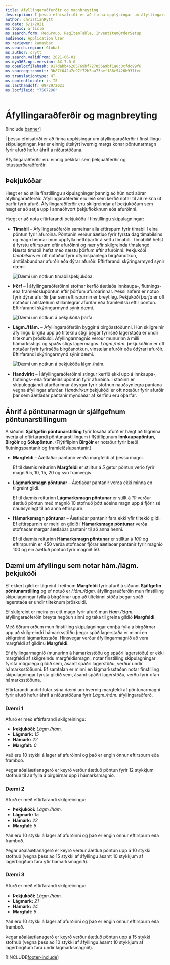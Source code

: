 ```yaml
---
title: Áfyllingaraðferðir og magnbreyting
description: Í þessu efnisatriði er að finna upplýsingar um áfyllingaraðferðir í fínstillingu skipulagningar. Þar er einnig útskýrt hvernig margs konar pöntunarmagn fyrir afurð hefur áhrif á niðurstöðuna.
author: ChristianRytt
ms.date: 6/1/2021
ms.topic: article
ms.search.form: ReqGroup, ReqItemTable, InventItemOrderSetup
audience: Application User
ms.reviewer: kamaybac
ms.search.region: Global
ms.author: crytt
ms.search.validFrom: 2021-06-01
ms.dyn365.ops.version: AX 7.0.0
ms.openlocfilehash: 017dabb46265769bf727056a9bf1a8c0cfdc99f6
ms.sourcegitcommit: 3b87f042a7e97f72b5aa73bef186c5426b937fec
ms.translationtype: HT
ms.contentlocale: is-IS
ms.lasthandoff: 09/29/2021
ms.locfileid: "7567296"
---
```

# <a name="replenishment-methods-and-quantity-modification"></a>Áfyllingaraðferðir og magnbreyting

[!include [banner](../../includes/banner.md)]

Í þessu efnisatriði er að finna upplýsingar um áfyllingaraðferðir í fínstillingu skipulagningar. Þar er einnig útskýrt hvernig margs konar pöntunarmagn fyrir afurð hefur áhrif á niðurstöðuna.

Áfyllingaraðferðir eru einnig þekktar sem þekjuaðferðir og lotustærðaraðferðir.

## <a name="coverage-codes"></a>Þekjukóðar

Hægt er að stilla fínstillingu skipulagningar þannig að hún noti aðrar áfyllingaraðferðir. Áfyllingaraðferðir eru leið sem kerfið notar til að reikna út þarfir fyrir afurð. Áfyllingaraðferðir eru skilgreindar af þekjukóðum sem hægt er að setja upp í annaðhvort þekjuflokknum eða afurðinni.

Hægt er að nota eftirfarandi þekjukóða í fínstillingu skipulagningar:

- **Tímabil** – Áfyllingaraðferðin sameinar alla eftirspurn fyrir tímabil í eina pöntun fyrir afurðina. Pöntunin verður áætluð fyrir fyrsta dag tímabilsins og magn hennar mun uppfylla nettóþarfir á settu tímabili. Tímabilið hefst á fyrstu eftirspurn eftir afurðinni og nær yfir skilgreinda tímalengd. Næsta tímabil hefst með næstu þörfum eftir afurðinni. Þekjukóði *tímabilsins* er oft notaður fyrir ófyrirsjáanlega birgðanotkun, árstíðabundnar afurðir eða dýrar afurðir. Eftirfarandi skýringarmynd sýnir dæmi.

    ![Dæmi um notkun tímabilsþekjukóða.](./media/coverage-code-period.png "Dæmi um notkun tímabilsþekjukóða")

- **Þörf** – Í áfyllingaraðferðinni stofnar kerfið áætlaða innkaupa-, flutnings- eða framleiðslupöntun eftir þörfum afurðarinnar. Þessi aðferð er notuð fyrir dýrar afurðir þar sem eftirspurnin er breytileg. Þekjukóði *þarfa* er oft notaður í aðstæðum stillanlegrar afurðar eða framleiðslu eftir pöntun. Eftirfarandi skýringarmynd sýnir dæmi.

    ![Dæmi um notkun á þekjukóða þarfa.](./media/coverage-code-requirement.png "Dæmi um notkun á þekjukóða þarfa")

- **Lágm./Hám.** – Áfyllingaraðferðin byggir á birgðastöðunni. Hún skilgreinir áfyllingu birgða upp að tilteknu stigi þegar fyrirséð lagerstaða er undir tilteknum þröskuldi. Áfyllingarmagnið verður munurinn á milli hámarksstigs og spáðs stigs lagermagns. *Lágm./hám.* þekjukóðinn er oft notaður fyrir fyrirséða birgðanotkun, vinsælar afurðir eða ódýrari afurðir. Eftirfarandi skýringarmynd sýnir dæmi.

    ![Dæmi um notkun á þekjukóða lágm./hám.](./media/coverage-code-min-max.png "Dæmi um notkun á þekjukóða lágm./hám.")

- **Handvirkt** – Í áfyllingaraðferðinni stingur kerfið ekki upp á innkaupa-, flutnings- eða framleiðslupöntun fyrir afurðina. Í staðinn er skipuleggjandi afurðarinnar ábyrgur fyrir stofnun nauðsynlegra pantana vegna áfyllingar afurðar. *Handvirkur* þekjukóði er oft notaður fyrir afurðir þar sem áætlaðar pantanir myndaðar af kerfinu eru óþarfar.

## <a name="impact-of-the-order-quantity-from-default-order-settings"></a>Áhrif á pöntunarmagn úr sjálfgefnum pöntunarstillingum

Á síðunni **Sjálfgefin pöntunarstilling** fyrir losaða afurð er hægt að tilgreina hverja af eftirfarandi pöntunarstillingum í flýtiflipunum **Innkaupapöntun**, **Birgðir** og **Sölupöntun**. (Flýtiflipinn **Birgðir** er notaður fyrir bæði flutningspantanir og framleiðslupantanir.)

- **Margfeldi** – Áætlaðar pantanir verða margfeldi af þessu magni.

    Ef til dæmis reiturinn **Margfeldi** er stilltur á *5* getur pöntun verið fyrir magnið 5, 10, 15, 20 og svo framvegis.

- **Lágmarksmagn pöntunar** – Áætlaðar pantanir verða ekki minna en tilgreint gildi.

    Ef til dæmis reiturinn **Lágmarksmagn pöntunar** er stillt á *10* verður áætluð pöntun með magnið 10 stofnuð þótt aðeins magn upp á fjórir sé nauðsynlegt til að anna eftirspurn.

- **Hámarksmagn pöntunar** – Áætlaðar pantanir fara ekki yfir tiltekið gildi. Ef eftirspurnin er meiri en gildið í **Hámarksmagn pöntunar** verða stofnaðar margar áætlaðar pantanir til að anna henni.

    Ef til dæmis reiturinn **Hámarksmagn pöntunar** er stilltur á *100* og eftirspurnin er 450 verða stofnaðar fjórar áætlaðar pantanir fyrir magnið 100 og ein áætluð pöntun fyrir magnið 50.

## <a name="examples-of-replenishment-that-use-the-minmax-coverage-code"></a>Dæmi um áfyllingu sem notar hám./lágm. þekjukóði

Ef ekkert gildi er tilgreint í reitnum **Margfeldi** fyrir afurð á síðunni **Sjálfgefin pöntunarstilling** og ef notuð er *Hám./lágm.* áfyllingaraðferðin mun fínstilling skipulagningar fylla á birgðirnar upp að tiltekinni stöðu þegar spáð lagerstaða er undir tilteknum þröskuldi.

Ef skilgreint er meira en eitt magn fyrir afurð mun *Hám./lágm.* áfyllingaraðferðin breyta hegðun sinni og taka til greina gildið **Margfeldi**.

Með öðrum orðum mun fínstilling skipulagningar ennþá fylla á birgðirnar upp að skilgreindri hámarksstöðu þegar spáð lagerstaða er minni en skilgreind lágmarksstaða. Hinsvegar verður áfyllingarmagnið að vera margfeldi af gildinu **Margfeldi**.

Ef áfyllingarmagnið (munurinn á hámarksstöðu og spáðri lagerstöðu) er ekki margfeldi af skilgreindu margfeldismagni, notar fínstilling skipulagningar fyrsta mögulega gildið sem, ásamt spáðri lagerstöðu, verður undir hámarksstöðunni. Ef samtalan er minni en lágmarksstaðan notar fínstilling skipulagningar fyrsta gildið sem, ásamt spáðri lagerstöðu, verðu fyrir ofan hámarksstöðuna.

Eftirfarandi undirhlutar sýna dæmi um hvernig margfeldi af pöntunarmagni fyrir afurð hefur áhrif á niðurstöðuna fyrir *Lágm./hám.* áfyllingaraðferð.

### <a name="example-1"></a>Dæmi 1

Afurð er með eftirfarandi skilgreiningu:

- **Þekjukóði:** *Lágm./hám.*
- **Lágmark:** *15*
- **Hámark:** *22*
- **Margfalt:** *0*

Það eru 10 stykki á lager af afurðinni og það er engin önnur eftirspurn eða framboð.

Þegar aðaláætlanagerð er keyrð verður áætluð pöntun fyrir 12 stykkjum stofnuð til að fylla á birgðirnar upp í hámarksmagnið.

### <a name="example-2"></a>Dæmi 2

Afurð er með eftirfarandi skilgreiningu:

- **Þekjukóði:** *Lágm./hám.*
- **Lágmark:** *15*
- **Hámark:** *22*
- **Margfalt:** *5*

Það eru 10 stykki á lager af afurðinni og það er engin önnur eftirspurn eða framboð.

Þegar aðaláætlanagerð er keyrð verður áætluð pöntun upp á 10 stykki stofnuð (vegna þess að 15 stykki af áfyllingu ásamt 10 stykkjum af lagerbirgðum fara yfir hámarksmagnið).

### <a name="example-3"></a>Dæmi 3

Afurð er með eftirfarandi skilgreiningu:

- **Þekjukóði:** *Lágm./hám.*
- **Lágmark:** *21*
- **Hámark:** *24*
- **Margfalt:** *5*

Það eru 10 stykki á lager af afurðinni og það er engin önnur eftirspurn eða framboð.

Þegar aðaláætlanagerð er keyrð verður áætluð pöntun upp á 15 stykki stofnuð (vegna þess að 10 stykki af áfyllingu ásamt 10 stykkjum af lagerbirgðum fara undir lágmarksmagnið).

[!INCLUDE[footer-include](../../../includes/footer-banner.md)]
